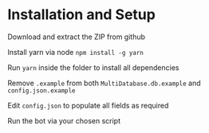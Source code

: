 # Installation and Setup

Download and extract the ZIP from github

Install yarn via node `npm install -g yarn`

Run `yarn` inside the folder to install all dependencies

Remove `.example` from both `MultiDatabase.db.example` and `config.json.example`

Edit `config.json` to populate all fields as required

Run the bot via your chosen script
